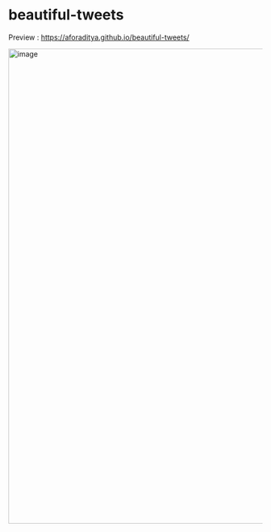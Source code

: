 # beautiful-tweets

Preview : https://aforaditya.github.io/beautiful-tweets/

<img width="940" alt="image" src="https://user-images.githubusercontent.com/75029064/166140076-8b624e0a-7968-409d-b6a0-ea700dbfd5e3.png">
